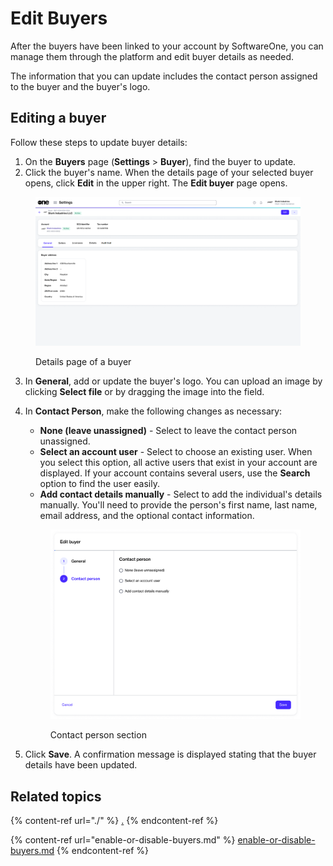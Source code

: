 # Edit Buyers

After the buyers have been linked to your account by SoftwareOne, you can manage them through the platform and edit buyer details as needed.&#x20;

The information that you can update includes the contact person assigned to the buyer and the buyer's logo.

## Editing a buyer <a href="#updating-buyer-information" id="updating-buyer-information"></a>

Follow these steps to update buyer details:

1. On the **Buyers** page (**Settings** > **Buyer**), find the buyer to update.
2. Click the buyer's name. When the details page of your selected buyer opens, click **Edit** in the upper right. The **Edit buyer** page opens.

<figure><img src="../../../.gitbook/assets/Buyer.png" alt=""><figcaption><p>Details page of a buyer</p></figcaption></figure>

3. In **General**, add or update the buyer's logo. You can upload an image by clicking **Select file** or by dragging the image into the field.
4.  In **Contact Person**, make the following changes as necessary:&#x20;

    * **None (leave unassigned)** - Select to leave the contact person unassigned.
    * **Select an account user** - Select to choose an existing user. When you select this option, all active users that exist in your account are displayed. If your account contains several users, use the **Search** option to find the user easily.
    * **Add contact details manually** - Select to add the individual's details manually. You'll need to provide the person's first name, last name, email address, and the optional contact information.



    <figure><img src="../../../.gitbook/assets/image (885).png" alt="" width="563"><figcaption><p>Contact person section</p></figcaption></figure>
5. Click **Save**. A confirmation message is displayed stating that the buyer details have been updated.&#x20;

## Related topics

{% content-ref url="./" %}
[.](./)
{% endcontent-ref %}

{% content-ref url="enable-or-disable-buyers.md" %}
[enable-or-disable-buyers.md](enable-or-disable-buyers.md)
{% endcontent-ref %}
